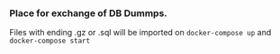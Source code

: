 ### Place for exchange of DB Dummps. ###
    
Files with ending .gz or .sql will be imported on `docker-compose up` and `docker-compose start` 